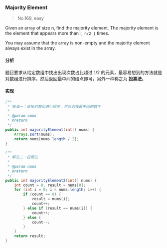 ### Majority Element

> No.169, easy

Given an array of size n, find the majority element. The majority element is the element that appears more than `⌊ n/2 ⌋` times.

You may assume that the array is non-empty and the majority element always exist in the array.

#### 分析

题目要求从给定数组中找出出现次数占比超过 1/2 的元素，最容易想到的方法就是对数组进行排序，然后返回最中间的结点即可，另外一种称之为 __投票法__。

#### 实现

```java
/**
 * 解法一：直接对数组进行排序，然后选择最中间的数字
 *
 * @param nums
 * @return
 */
public int majorityElement(int[] nums) {
    Arrays.sort(nums);
    return nums[nums.length / 2];
}

/**
 * 解法二：投票法
 *
 * @param nums
 * @return
 */
public int majorityElement2(int[] nums) {
    int count = 0, result = nums[0];
    for (int i = 0; i < nums.length; i++) {
        if (count == 0) {
            result = nums[i];
            count++;
        } else if (result == nums[i]) {
            count++;
        } else {
            count--;
        }
    }
    return result;
}
```